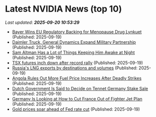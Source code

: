 # Latest NVIDIA News (top 10)
_Last updated: **2025-09-20 10:53:29**_

- [Bayer Wins EU Regulatory Backing for Menopause Drug Lynkuet](https://biztoc.com/x/36785f17f966193a) (Published: 2025-09-19)
- [Daimler Truck, General Dynamics Expand Military Partnership](https://biztoc.com/x/15e400deb195ef76) (Published: 2025-09-19)
- [Sam Altman Has a Lot of Things Keeping Him Awake at Night](https://biztoc.com/x/ecabbc914460c65d) (Published: 2025-09-19)
- [TSX futures inch down after record rally](https://biztoc.com/x/6c3644386b23e434) (Published: 2025-09-19)
- [Russia's LNG exports by destinations and volumes](https://biztoc.com/x/96e6f44af111685a) (Published: 2025-09-19)
- [Angola Rules Out More Fuel Price Increases After Deadly Strikes](https://biztoc.com/x/98dcfcf4352071ec) (Published: 2025-09-19)
- [Dutch Government Is Said to Decide on Tennet Germany Stake Sale](https://biztoc.com/x/d7f82f8dbe9cf6d2) (Published: 2025-09-19)
- [Germany Is Looking at How to Cut France Out of Fighter Jet Plan](https://biztoc.com/x/79aeebff91c1deb2) (Published: 2025-09-19)
- [Gold prices soar ahead of Fed rate cut](https://biztoc.com/x/e073792725dc8229) (Published: 2025-09-19)
